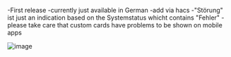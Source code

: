
-First release
-currently just available in German
-add via hacs
-"Störung" ist just an indication based on the Systemstatus whicht contains "Fehler"
-please take care that custom cards have problems to be shown on mobile apps

![image](https://github.com/io-debug/io-senec-card/assets/139538558/95de9aea-7db2-4a7c-84c4-cf2a01ea6df3)
